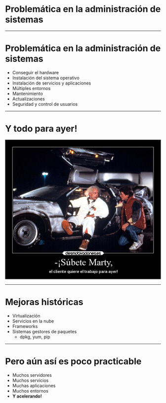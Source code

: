 # Problemática en la administración de sistemas

---
# Problemática en la administración de sistemas

* Conseguir el hardware
* Instalación del sistema operativo
* Instalación de servicios y aplicaciones
* Múltiples entornos
* Mantenimiento
* Actualizaciones
* Seguridad y control de usuarios

---

# Y todo para ayer!

<img src='img/paraayer.jpg' />

---

# Mejoras históricas

    
* Virtualización
* Servicios en la nube
* Frameworks
* Sistemas gestores de paquetes 
    * dpkg, yum, pip
---

# Pero aún así es poco practicable

* Muchos servidores
* Muchos servicios
* Muchas aplicaciones
* Muchos entornos
* **Y acelerando!**